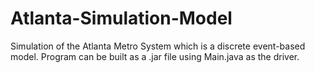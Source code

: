 # Atlanta-Simulation-Model

Simulation of the Atlanta Metro System which is a discrete event-based model. Program can be built as a .jar file using Main.java as the driver.
